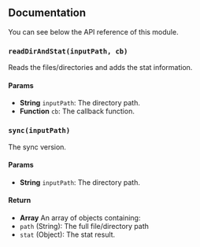 ## Documentation

You can see below the API reference of this module.

### `readDirAndStat(inputPath, cb)`
Reads the files/directories and adds the stat information.

#### Params

- **String** `inputPath`: The directory path.
- **Function** `cb`: The callback function.

### `sync(inputPath)`
The sync version.

#### Params

- **String** `inputPath`: The directory path.

#### Return
- **Array** An array of objects containing:
 - `path` (String): The full file/directory path
 - `stat` (Object): The stat result.

